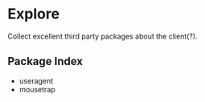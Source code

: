 # Explore
Collect excellent third party packages about the client(?).

## Package Index
  - useragent
  - mousetrap
